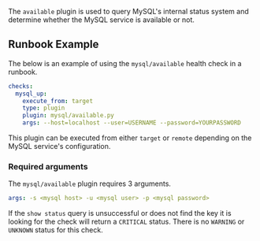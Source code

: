 The `available` plugin is used to query MySQL's internal status system and determine whether the MySQL service is available or not.

## Runbook Example

The below is an example of using the `mysql/available` health check in a runbook.

```yaml
checks:
  mysql_up:
    execute_from: target
    type: plugin
    plugin: mysql/available.py
    args: --host=localhost --user=USERNAME --password=YOURPASSWORD
```

This plugin can be executed from either `target` or `remote` depending on the MySQL service's configuration.

### Required arguments

The `mysql/available` plugin requires 3 arguments.

```yaml
args: -s <mysql host> -u <mysql user> -p <mysql password>
```

If the `show status` query is unsuccessful or does not find the key it is looking for the check will return a `CRITICAL` status. There is no `WARNING` or `UNKNOWN` status for this check.

